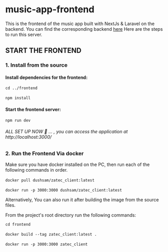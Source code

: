 # music-app-frontend

This is the frontend of the music app built with NextJs & Laravel on the backend.
You can find the corresponding backend  [here](https://github.com/dushimsam/music-app-backend) 
Here are the steps to run this server. 

## START THE FRONTEND

### 1.  Install from the source
#### Install dependencies for the frontend:

`cd ../frontend`
<br /><br />
`npm install`

#### Start the frontend server:

`npm run dev`

###### ALL SET UP NOW 👏 ... , you can access the application at http://localhost:3000/

### 2. Run the Frontend Via docker
Make sure you have docker installed on the PC, then run each of the following commands in order.</br></br>
`docker pull dushsam/zatec_client:latest`</br></br>
`docker run -p 3000:3000 dushsam/zatec_client:latest`

Alternatively, You can also run it after building the image from the source files.

From the project's root directory run the following commands: </br>

`cd frontend` <br /><br />
`docker build --tag zatec_client:latest .` <br /><br />
`docker run -p 3000:3000 zatec_client` <br />
